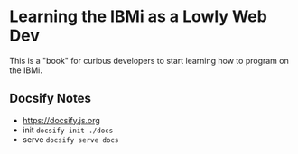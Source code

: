 # Learning the IBMi as a Lowly Web Dev


This is a "book" for curious developers to start learning how to program on the IBMi.


## Docsify Notes
* https://docsify.js.org
* init ```docsify init ./docs```
* serve ```docsify serve docs```

